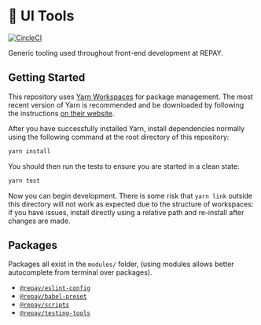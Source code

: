 # 🔨 UI Tools

[![CircleCI](https://circleci.com/gh/repaygithub/ui-tools.svg?style=svg)](https://circleci.com/gh/repaygithub/ui-tools)

Generic tooling used throughout front-end development at REPAY.

## Getting Started

This repository uses [Yarn Workspaces](https://yarnpkg.com/lang/en/docs/workspaces/) for package management. The most recent version of Yarn is recommended and be downloaded by following the instructions [on their website](https://yarnpkg.com/en/docs/install).

After you have successfully installed Yarn, install dependencies normally using the following command at the root directory of this repository:

```bash
yarn install
```

You should then run the tests to ensure you are started in a clean state:

```bash
yarn test
```

Now you can begin development. There is some risk that `yarn link` outside this directory will not work as expected due to the structure of workspaces: if you have issues, install directly using a relative path and re-install after changes are made.

## Packages

Packages all exist in the `modules/` folder, (using modules allows better autocomplete from terminal over packages).

- [`@repay/eslint-config`](./modules/eslint-config)
- [`@repay/babel-preset`](./modules/babel-preset)
- [`@repay/scripts`](./modules/repay-scripts)
- [`@repay/testing-tools`](./modules/testing-tools)

